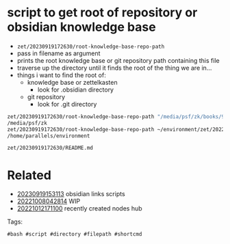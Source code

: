 # script to get root of repository or obsidian knowledge base

- `zet/20230919172630/root-knowledge-base-repo-path`
- pass in filename as argument
- prints the root knowledge base or git repository path containing this file
- traverse up the directory until it finds the root of the thing we are in...
- things i want to find the root of:
  - knowledge base or zettelkasten
    - look for .obsidian directory
  - git repository
    - look for .git directory

```bash
zet/20230919172630/root-knowledge-base-repo-path "/media/psf/zk/books/9780060731335 Freakonomics.md"
/media/psf/zk
zet/20230919172630/root-knowledge-base-repo-path ~/environment/zet/20221003150098/
/home/parallels/environment

```

` zet/20230919172630/README.md `

# Related

- [20230919153113](/zet/20230919153113/README.md) obsidian links scripts
- [20221008042814](/zet/20221008042814/README.md) WIP
- [20221012171100](/zet/20221012171100/README.md) recently created nodes hub

Tags:

    #bash #script #directory #filepath #shortcmd
